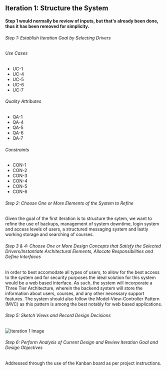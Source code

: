 ## Iteration 1: Structure the System

#### Step 1 would normally be review of inputs, but that's already been done, thus it has been removed for simplicity.  

###### Step 1: Establish Iteration Goal by Selecting Drivers  
###### Use Cases
* UC-1
* UC-4
* UC-5
* UC-6
* UC-7
###### Quality Attributes
* QA-1
* QA-4
* QA-5
* QA-6
* QA-7
###### Constraints
* CON-1
* CON-2
* CON-3
* CON-4
* CON-5
* CON-6
###### Step 2: Choose One or More Elements of the System to Refine    
Given the goal of the first iteration is to structure the sytem, we want to refine the use of backups, management of system downtime, login system and access levels of users, a structured messaging system and lastly working storage and searching of courses.   
###### Step 3 & 4: Choose One or More Design Concepts that Satisfy the Selected Drivers/Instantiate Architectural Elements, Allocate Responsibilities and Define Interfaces   
In order to best accomodate all types of users, to allow for the best access to the system and for security purposes the ideal solution for this system would be a web based interface.
As such, the system will incorporate a Three Tier Architecture, wherein the backend system will store the information about users, courses, and any other necessary support features.
The system should also follow the Model-View-Controller Pattern (MVC) as this pattern is among the best notably for web based applications. 

###### Step 5: Sketch Views and Record Design Decisions
![Iteration 1 Image](blob/master/Iteration%201/Iteration1.PNGg)

###### Step 6: Perform Analysis of Current Design and Review Iteration Goal and Design Objectives  
Addressed through the use of the Kanban board as per project instructions.
